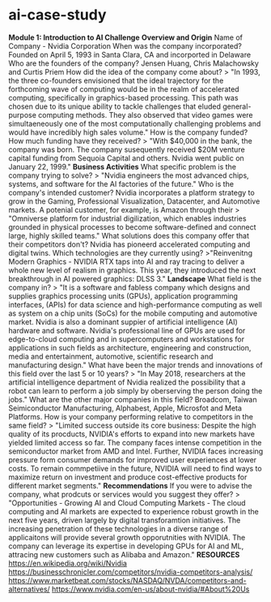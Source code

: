 # ai-case-study
**Module 1: Introduction to AI Challenge**
**Overview and Origin**
Name of Company - Nvidia Corporation
When was the company incorporated?  Founded on April 5, 1993 in Santa Clara, CA and incorported in Delaware
Who are the founders of the company?  Jensen Huang, Chris Malachowsky and Curtis Priem
How did the idea of the company come about? > "In 1993, the three co-founders envisioned that the ideal trajectory for the forthcoming wave of computing would be in the realm of accelerated computing, specifically in graphics-based processing.  This path was chosen due to its unique ability to tackle challenges that eluded general-purpose computing methods.  They also observed that video games were simultaeneously one of the most computationally challenging problems and would have incredibly high sales volume."
How is the company funded?  How much funding have they received? > "With $40,000 in the bank, the company was born.  The company susequently received $20M venture capital funding from Sequoia Capital and others.  Nvidia went public on January 22, 1999."
**Business Activities**
What specific problem is the company trying to solve?  > "Nvidia engineers the most advanced chips, systems, and software for the AI factories of the future."
Who is the company's intended customer? Nvidia incorporates a platform strategy to grow in the Gaming, Professional Visualization, Datacenter, and Automotive markets.  A potenial customer, for example, is Amazon through their  > "Omniverse platform for industrial digilization, which enables industries grounded in physical processes to become software-defined and connect large, highly skilled teams."
What solutions does this company offer that their competitors don't?  Nvidia has pioneerd accelerated computing and digital twins.
Which technologies are they currently using? >"Reinvenitng Modern Graphics - NVIDIA RTX taps into AI and ray tracing to deliver a whole new level of realism in graphics.  This year, they introduced the next breakthrough in AI powered graphics: DLSS 3."
**Landscape**
What field is the company in? > "It is a software and fabless company which designs and supplies graphics processing units (GPUs), application programming interfaces, (APIs) for data science and high-performance computing as well as system on a chip units (SoCs) for the mobile computing and automotive market.  Nvidia is also a dominant suppier of artificial intelligence (AI) hardware and software.  Nvidia's professional line of GPUs are used for edge-to-cloud computing and in supercomputers and workstations for applications in such fields as architecture, engineering and construction, media and entertainment, automotive, scientific research and manufacturing design."
What have been the major trends and innovations of this field over the last 5 or 10 years? > "In May 2018, researchers at the artificial intelligence department of Nvidia realized the possibility that a robot can learn to perform a job simply by oberserving the person doing the jobs."
What are the other major companies in this field? Broadcom, Taiwan Seimiconductor Manufacturing, Alphabest, Apple, Microsfot and Meta Platforms.
How is your company performing relative to competitors in the same field? > "Limited success outside its core business:  Despite the high quality of its procducts, NVIDIA's efforts to expand into new markets have yielded limited access so far.  The company faces intense competition in the semiconductor market from AMD and Intel. Further, NVIDIA faces increasing pressure form consumer demands for improved user experiences at lower costs.  To remain commpetiive in the future, NVIDIA will need to find ways to maximize return on investment and produce cost-effective products for different market segments."
**Recommendations**
If you were to advise the company, what prodcuts or services would you suggest they offer? > "Opportunities - Growing AI and Cloud Computing Markets - The cloud computing and AI markets are expected to experience robust growth in the next five years, driven largely by digital transforamtion initiatives.  The increasing penetration of these technologies in a diverse range of applicaitons will provide several growth opporutnities with NVIDIA. The company can leverage its expertise in developing GPUs for AI and ML, attracing new customers such as Alibaba and Amazon."
**RESOURCES**
https://en.wikipedia.org/wiki/Nvidia
https://businesschronicler.com/competitors/nvidia-competitors-analysis/
https://www.marketbeat.com/stocks/NASDAQ/NVDA/competitors-and-alternatives/
https://www.nvidia.com/en-us/about-nvidia/#About%20Us
